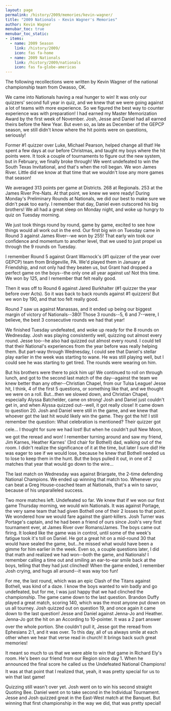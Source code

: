 ```yaml
---
layout: page
permalink: /history/2009/memories/kevin-wagner/
title: "2009 Nationals - Kevin Wagner's Memories"
author: Kevin Wagner
menubar_toc: true
menubar_toc_static:
- items:
  - name: 2009 Season
    link: /history/2009/
    icon: fas fa-home
  - name: 2009 Nationals
    link: /history/2009/nationals
    icon: fas fa-globe-americas
---
```


The following recollections were written by Kevin Wagner of the national championship team from Owasso, OK.

We came into Nationals having a real hunger to win! It was only our quizzers' second full year in quiz, and we knew that we were going against a lot of teams with more experience. So we figured the best way to counter experience was with preparation! I had earned my Master Memorization Award by the first week of November. Josh, Jesse and Daniel had all earned theirs before the New Year. But even so, as late as December of the GEPCP season, we still didn't know where the hit points were on questions, seriously!

Former #1 quizzer over Luke, Michael Pearson, helped change all that! He spent a few days at our before Christmas, and taught my boys where the hit points were. It took a couple of tournaments to figure out the new system, but in February, we finally broke through! We went undefeated to win the South Texas Invitational, and that's when the roll began. We won James River. Little did we know at that time that we wouldn't lose any more games that season!

We averaged 313 points per game at Districts. 268 at Regionals. 253 at the James River Pre-Nats. At that point, we knew we were ready! During Monday's Preliminary Rounds at Nationals, we did our best to make sure we didn't peak too early. I remember that day, Daniel even outscored his big brothers! We all had a great sleep on Monday night, and woke up hungry to quiz on Tuesday morning.

We just took things round by round, game by game, excited to see how things would all work out in the end. Our first big win on Tuesday came in Round 3 against James River--we won by 255! That early win took our confidence and momentum to another level, that we used to just propel us through the 9 rounds on Tuesday.

I remember Round 5 against Grant Warnock's (#1 quizzer of the year over GEPCP) team from Bridgeville, PA. We'd played them in January at Friendship, and not only had they beaten us, but Grant had dropped a perfect game on the boys--the only one all year against us! Not this time. We won by 125, and I remember that felt really good.

Then it was off to Round 6 against Jared Burkhalter (#1 quizzer the year before over Acts). So it was back to back rounds against #1 quizzers! But we won by 190, and that too felt really good.

Round 7 saw us against Manassas, and it ended up being our biggest margin of victory of Nationals--380! Those 3 rounds--5, 6 and 7--were, I believe, the best 3 consecutive rounds we had that year!

We finished Tuesday undefeated, and woke up ready for the 8 rounds on Wednesday. Josh was playing consistently well, quizzing out almost every round. Jesse too--he also had quizzed out almost every round. I could tell that their National's experiences from the year before was really helping them. But part-way through Wednesday, I could see that Daniel's stellar play earlier in the week was starting to wane. He was still playing well, but I could see he was starting to get tired. The rounds were wearing on him.

But his brothers were there to pick him up! We continued to roll on through lunch, and got to the second last match of the day--against the team we knew better than any other--Christian Chapel, from our Tulsa League! Jesse hit, I think, 4 of the first 5 questions, or something like that, and we thought we were on a roll. But...then we slowed down, and Christian Chapel, especially Alyssa Batchelder, came on strong! Josh and Daniel just couldn't get in, and when Alyssa quizzed out--well, it got really close! It came down to question 20. Josh and Daniel were still in the game, and we knew that whoever got the last hit would likely win the game. They got the hit! I still remember the question: What celebration is mentioned? Their quizzer got cele... I thought for sure we had lost! But when he couldn't pull New Moon, we got the reread and won! I remember turning around and saw my friend, Jim Karnes, Heather Karnes' (3rd chair for Bothell) dad, walking out of the room. I didn't realize the significance of it at the time, but later I sure did! He was eager to see if we would lose, because he knew that Bothell needed us to lose to keep them in the hunt. But the boys pulled it out, in one of 2 matches that year that would go down to the wire...

The last match on Wednesday was against Briargate, the 2-time defending National Champions. We ended up winning that match too. Whenever you can beat a Greg House-coached team at Nationals, that's a win to savor, because of his unparalleled success.

Two more matches left. Undefeated so far. We knew that if we won our first game Thursday morning, we would win Nationals. It was against Portage, the very same team that had given Bothell one of their 2 losses to that point. We wondered how we would fare against the giant-killers. Josh Turner was Portage's captain, and he had been a friend of ours since Josh's very first tournament ever, at James River over Romans/James. The boys came out firing. It looked like the game was in control, until some of the week's fatigue took it's toll on Daniel. He got a great hit on a mid-round 30 that would have sealed the game, but...he missed what would have been a gimme for him earlier in the week. Even so, a couple questions later, I did that math and realized we had won--both the game, and Nationals! I remember calling a time out and smiling an ear-to-ear smile back at the boys, telling that they had just clinched! When the game ended, I remember Josh crying, and hugs all around--it was way too fun!

For me, the last round, which was an epic Clash of the Titans against Bothell, was kind of a daze. I know the boys wanted to win badly and go undefeated, but for me, I was just happy that we had clinched the championship. The game came down to the last question. Brandon Duffy played a great match, scoring 140, which was the most anyone put down on us all tourney. Josh quizzed out on question 19, and once again it came down to the last question! Jesse and Daniel against Jenna-Jo and Heather. Jenna-Jo got the hit on an According to 10-pointer. It was a 2 part answer over the whole portion. She couldn't pull it, Jesse got the reread from Ephesians 2:1, and it was over. To this day, all of us always smile at each other when we hear that verse read in church! It brings back such great memories!

It meant so much to us that we were able to win that game in Richard Ely's room. He's been our friend from our Region since day 1. When he announced the final score he called us the Undefeated National Champions! It was at that point that I realized that, yeah, it was pretty special for us to win that last game!

Quizzing still wasn't over yet. Josh went on to win his second straight Quoting Bee. Daniel went on to take second in the Individual Tournament. Jesse and Josh quizzed great in the East-West match at the Banquet. But winning that first championship in the way we did, that was pretty special!